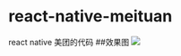 # react-native-meituan
react native 美团的代码
##效果图
<image src="https://github.com/foxswang/react-native-meituan/blob/master/img.png"/>
